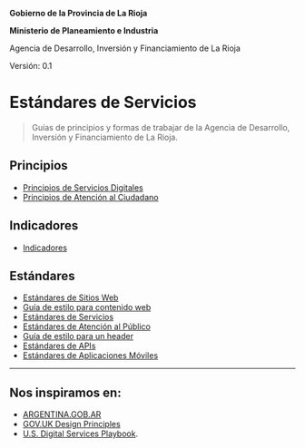 
**Gobierno de la Provincia de La Rioja**

**Ministerio de Planeamiento e Industria**

Agencia de Desarrollo, Inversión y Financiamiento de La Rioja

Versión: 0.1 

# Estándares de Servicios 

> Guías de principios y formas de trabajar de la Agencia de Desarrollo, Inversión y Financiamiento de La Rioja.

## Principios

* [Principios de Servicios Digitales](principios.md)
* [Principios de Atención al Ciudadano](principios-de-atencion.md)

## Indicadores

* [Indicadores](indicadores.md)

## Estándares


* [Estándares de Sitios Web](estandares-web.md)
* [Guía de estilo para contenido web](contenido-web.md)
* [Estándares de Servicios](estandares-servicios.md)
* [Estándares de Atención al Público](estandares-atencion-al-publico.md)
* [Guía de estilo para un header](Header.md)
* [Estándares de APIs](estandares-apis.md)
* [Estándares de Aplicaciones Móviles](estandares-apps.md)


---

## Nos inspiramos en:


*  [ARGENTINA.GOB.AR](https://github.com/argob) 
*  [GOV.UK Design Principles](https://www.gov.uk/design-principles) 
*  [U.S. Digital Services Playbook](https://playbook.cio.gov/).
